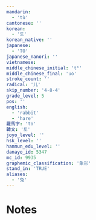 ```yaml
---
mandarin:
  - 'tù'
cantonese: ''
korean:
  - '토'
korean_native: ''
japanese:
  - 'TO'
japanese_nanori: ''
vietnamese:
middle_chinese_initial: 'tʰ'
middle_chinese_final: 'uo'
stroke_count: ''
radical: '儿'
skip_number: '4-8-4'
grade_level: 5
pos: ''
english:
  - 'rabbit'
  - 'hare'
羅馬字: 'to'
韓文: '토'
joyo_level: ''
hsk_level: ''
hanmun_edu_level: ''
danayo_id: 5347
mc_id: 9935
graphemic_classification: '象形'
stand_in: 'TRUE'
aliases:
  - '兔'
---
```


# Notes
